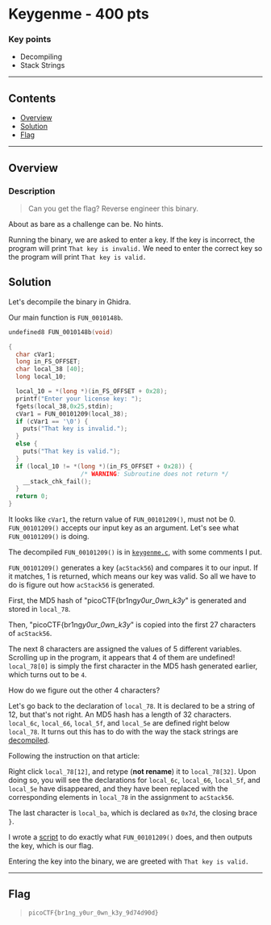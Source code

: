 # **Keygenme - 400 pts**

### Key points

- Decompiling
- Stack Strings

---

## **Contents**

- [Overview](#overview)
- [Solution](#solution)
- [Flag](#flag)

---

## Overview

### Description

> Can you get the flag? Reverse engineer this binary.

About as bare as a challenge can be. No hints.

Running the binary, we are asked to enter a key. If the key is incorrect, the program will print `That key is invalid.` We need to enter the correct key so the program will print `That key is valid.`

## Solution

Let's decompile the binary in Ghidra.

Our main function is `FUN_0010148b`.

```c
undefined8 FUN_0010148b(void)

{
  char cVar1;
  long in_FS_OFFSET;
  char local_38 [40];
  long local_10;

  local_10 = *(long *)(in_FS_OFFSET + 0x28);
  printf("Enter your license key: ");
  fgets(local_38,0x25,stdin);
  cVar1 = FUN_00101209(local_38);
  if (cVar1 == '\0') {
    puts("That key is invalid.");
  }
  else {
    puts("That key is valid.");
  }
  if (local_10 != *(long *)(in_FS_OFFSET + 0x28)) {
                    /* WARNING: Subroutine does not return */
    __stack_chk_fail();
  }
  return 0;
}
```

It looks like `cVar1`, the return value of `FUN_00101209()`, must not be 0. `FUN_00101209()` accepts our input key as an argument. Let's see what `FUN_00101209()` is doing.

The decompiled `FUN_00101209()` is in [`keygenme.c`](keygenme.c), with some comments I put.

`FUN_00101209()` generates a key (`acStack56`) and compares it to our input. If it matches, 1 is returned, which means our key was valid. So all we have to do is figure out how `acStack56` is generated.

First, the MD5 hash of "picoCTF{br1ng*y0ur_0wn_k3y*" is generated and stored in `local_78`.

Then, "picoCTF{br1ng*y0ur_0wn_k3y*" is copied into the first 27 characters of `acStack56`.

The next 8 characters are assigned the values of 5 different variables. Scrolling up in the program, it appears that 4 of them are undefined! `local_78[0]` is simply the first character in the MD5 hash generated earlier, which turns out to be `4`.

How do we figure out the other 4 characters?

Let's go back to the declaration of `local_78`. It is declared to be a string of 12, but that's not right. An MD5 hash has a length of 32 characters. `local_6c`, `local_66`, `local_5f`, and `local_5e` are defined right below `local_78`. It turns out this has to do with the way the stack strings are [decompiled](https://www.tripwire.com/state-of-security/security-data-protection/ghidra-101-decoding-stack-strings/).

Following the instruction on that article:

Right click `local_78[12]`, and retype (**not rename**) it to `local_78[32]`. Upon doing so, you will see the declarations for `local_6c`, `local_66`, `local_5f`, and `local_5e` have disappeared, and they have been replaced with the corresponding elements in `local_78` in the assignment to `acStack56`.

The last character is `local_ba`, which is declared as `0x7d`, the closing brace `}`.

I wrote a [script](solve.py) to do exactly what `FUN_00101209()` does, and then outputs the key, which is our flag.

Entering the key into the binary, we are greeted with `That key is valid.`

---

## Flag

> `picoCTF{br1ng_y0ur_0wn_k3y_9d74d90d}`
